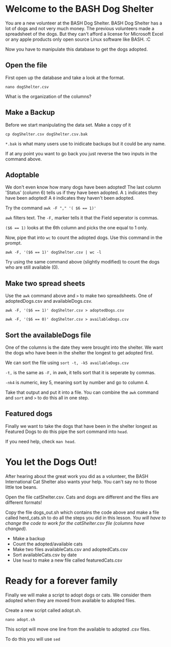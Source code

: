 # Welcome to the BASH Dog Shelter 

You are a new volunteer at the BASH Dog Shelter. 
BASH Dog Shelter has a lot of dogs and not very much money. 
The previous volunteers made a spreadsheet of the dogs. 
But they can't afford a license for Microsoft Excel
or any apple products
only open source Linux software like BASH. :C


Now you have to manipulate this database to get 
the dogs adopted. 

## Open the file 
First open up the database and take a look at the format. 

`nano dogShelter.csv` 

What is the organization of the columns? 

## Make a Backup
Before we start manipulating the data set. Make a copy of it 

`cp dogShelter.csv dogShelter.csv.bak` 

`*.bak` is what many users use to inidicate backups but it could
be any name. 

If at any point you want to go back you just reverse the two 
inputs in the command above. 

## Adoptable 
We don't even know how many dogs have been adopted! The last column 
'Status' (column 6) tells us if they have been adopted. 
A `1` indicates they have been adopted!
A `0` indicates they haven't been adopted.


Try the command 
`awk -F "," '( $6 == 1)'`

`awk` filters text. The `-F,` marker tells it that the Field seperator is commas.

`($6 == 1)` looks at the 6th column and picks the one equal to 1 only.


Now, pipe that into `wc` to count the adopted dogs. Use this command in the 
prompt. 

`awk -F, '($6 == 1)' dogShelter.csv | wc -l`

Try using the same command above (slightly modified) to count the dogs who
are still available (0). 


## Make two spread sheets 

Use the `awk` command above and `>` to make two spreadsheets. One of adoptedDogs.csv and availableDogs.csv. 

`awk -F, '($6 == 1)' dogShelter.csv > adoptedDogs.csv`

`awk -F, '($6 == 0)' dogShelter.csv > availableDogs.csv`

## Sort the availableDogs file 

One of the columns is the date they were brought into the shelter. We want the dogs who have been in 
the shelter the longest to get adopted first. 


We can sort the file using 
`sort -t, -k5 availableDogs.csv`

`-t,` is the same as `-F,` in awk, it tells sort that it is seperate by commas. 

`-nk4` is *n*umeric, *k*ey 5, meaning sort by number and go to column 4. 

Take that output and put it into a file. You can combine the `awk` command and `sort` and `>` to do this all in one step. 

## Featured dogs 

Finally we want to take the dogs that have been in the shelter longest 
as Featured Dogs to do this pipe the sort command into `head`. 

If you need help, check `man head`. 

# You let the Dogs Out! 

After hearing about the great work you did as a volunteer, the BASH International Cat Shelter 
also wants your help. You can't say no to those little toe beans. 

Open the file catShelter.csv. Cats and dogs are different and the files are different formats! 

Copy the file dogs_out.sh which contains the code above and make a file called herd_cats.sh 
to do all the steps you did in this lesson. *You will have to change the code to work 
for the catShelter.csv file (columns have changed).*

- Make a backup 
- Count the adopted/available cats 
- Make two files availableCats.csv and adoptedCats.csv
- Sort availableCats.csv by date
- Use `head` to make a new file called featuredCats.csv

# Ready for a forever family  

Finally we will make a script to adopt dogs or cats. We consider them adopted when 
they are moved from available to adopted files. 

Create a new script called adopt.sh.

`nano adopt.sh` 

This script will move one line from the available to adopted .csv files. 

To do this you will use `sed`

 
